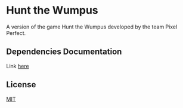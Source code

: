 # Hunt the Wumpus

A version of the game Hunt the Wumpus developed by the team Pixel Perfect.

## Dependencies Documentation

Link [here](https://eastsidepreparatory-my.sharepoint.com/:w:/g/personal/skancherla_eastsideprep_org/Eb0Ua94tq7xKg1a1n6MXkDYBj1UO8VVs8rfp5uGM26vo-g?e=xk0J8g)

## License

[MIT](https://choosealicense.com/licenses/mit/)
